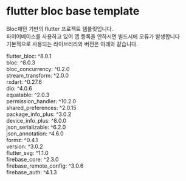 # flutter bloc base template

Bloc패턴 기반의 flutter 프로젝트 템플릿입니다.   
파이어베이스를 사용하고 있어 앱 등록을 안하시면 빌드시에 오류가 발생합니다   
기본적으로 사용되는 라이브러리와 버전은 아래와 같습니다. 

flutter_bloc: ^8.0.1   
bloc: ^8.0.3   
bloc_concurrency: ^0.2.0   
stream_transform: ^2.0.0   
rxdart: ^0.27.6   
dio: ^4.0.6   
equatable: ^2.0.3   
permission_handler: ^10.2.0   
shared_preferences: ^2.0.15   
package_info_plus: ^3.0.2   
device_info_plus: ^8.0.0   
json_serializable: ^6.2.0   
json_annotation: ^4.6.0   
formz: ^0.4.1   
version: ^3.0.2   
flutter_svg: ^1.1.0   
firebase_core: ^2.3.0   
firebase_remote_config: ^3.0.6   
firebase_auth: ^4.1.3
